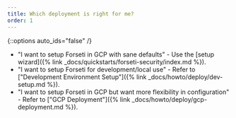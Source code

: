 ```yaml
---
title: Which deployment is right for me?
order: 1
---
```

{::options auto_ids="false" /}

* "I want to setup Forseti in GCP with sane defaults" - Use the 
[setup wizard]({% link _docs/quickstarts/forseti-security/index.md %}).
* "I want to setup Forseti for development/local use" - Refer to 
["Development Environment Setup"]({% link _docs/howto/deploy/dev-setup.md %}).
* "I want to setup Forseti in GCP but want more flexibility in configuration" - 
Refer to ["GCP Deployment"]({% link _docs/howto/deploy/gcp-deployment.md %}).
